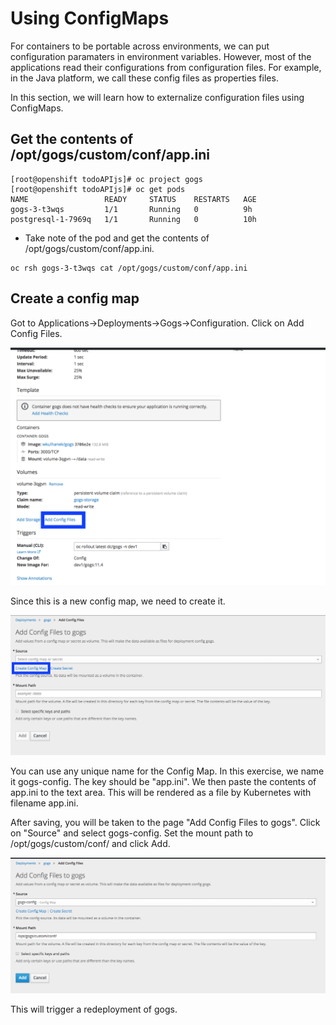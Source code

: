 # Using ConfigMaps 

For containers to be portable across environments, we can put configuration paramaters in environment variables. However, most of the applications read their configurations from configuration files. For example, in the Java platform, we call these config files as properties files. 

In this section, we will learn how to externalize configuration files using ConfigMaps.

## Get the contents of /opt/gogs/custom/conf/app.ini
```
[root@openshift todoAPIjs]# oc project gogs
[root@openshift todoAPIjs]# oc get pods
NAME                 READY     STATUS    RESTARTS   AGE
gogs-3-t3wqs         1/1       Running   0          9h
postgresql-1-7969q   1/1       Running   0          10h
```
- Take note of the pod and get the contents of /opt/gogs/custom/conf/app.ini.

```
oc rsh gogs-3-t3wqs cat /opt/gogs/custom/conf/app.ini
```
## Create a config map 

Got to Applications->Deployments->Gogs->Configuration. Click on Add Config Files.

![Add Config Files](images/add_config_files.png)

Since this is a new config map, we need to create it.

![Create Config Map](images/create_config_map.png)

You can use any unique name for the Config Map. In this exercise, we name it gogs-config. The key should be "app.ini".  We then paste the contents of app.ini to the text area. This will be rendered as a file by Kubernetes with filename app.ini.

After saving, you will be taken to the page "Add Config Files to gogs". Click on "Source" and select gogs-config. Set the mount path to /opt/gogs/custom/conf/ and click Add.

![Add Config Files 2](images/add_config_files2.png)

This will trigger a redeployment of gogs.
